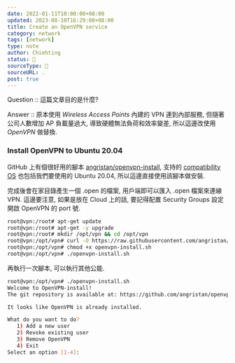 ```yaml
---
date: 2022-01-11T10:00:00+08:00
updated: 2023-08-10T16:29:08+08:00
title: Create an OpenVPN service
category: network
tags: [network]
type: note
author: Chiehting
status: 🌲
sourceType: 📜️
sourceURL: .
post: true
---
```


Question :: 這篇文章目的是什麼?

Answer :: 原本使用 *Wireless Access Points* 內建的 VPN 連到內部服務,  但隨著公司人數增加 AP 負載量過大,  導致硬體無法負荷和效率變差,  所以這邊改使用 *OpenVPN* 做替換.

<!--more-->

### Install OpenVPN to Ubuntu 20.04

GitHub 上有個很好用的腳本 [angristan/openvpn-install](https://github.com/angristan/openvpn-install), 支持的 [compatibility OS](https://github.com/angristan/openvpn-install#compatibility) 也包括我們要使用的 Ubuntu 20.04, 所以這邊直接使用該腳本做安裝.

完成後會在家目錄產生一個 .open 的檔案, 用戶端即可以匯入 .open 檔案來連線 VPN.
這邊要注意, 如果是放在 Cloud 上的話, 要記得配置 Security Groups 設定開啟 OpenVPN 的 port 號.

```bash
root@vpn:/root# apt-get update
root@vpn:/root# apt-get -y upgrade
root@vpn:/root# mkdir /opt/vpn && cd /opt/vpn
root@vpn:/opt/vpn# curl -O https://raw.githubusercontent.com/angristan/openvpn-install/master/openvpn-install.sh
root@vpn:/opt/vpn# chmod +x openvpn-install.sh
root@vpn:/opt/vpn# ./openvpn-install.sh
```

再執行一次腳本, 可以執行其他公能.

```bash
root@vpn:/opt/vpn# ./openvpn-install.sh
Welcome to OpenVPN-install!
The git repository is available at: https://github.com/angristan/openvpn-install

It looks like OpenVPN is already installed.

What do you want to do?
   1) Add a new user
   2) Revoke existing user
   3) Remove OpenVPN
   4) Exit
Select an option [1-4]: 
```
